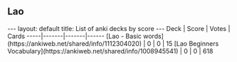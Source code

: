 <h2>Lao</h2>
---
layout: default
title: List of anki decks by score
---
Deck | Score | Votes | Cards
-----|-------|-------|------
[Lao - Basic words](https://ankiweb.net/shared/info/1112304020) | 0 | 0 | 15
[Lao Beginners Vocabulary](https://ankiweb.net/shared/info/1008945541) | 0 | 0 | 618

